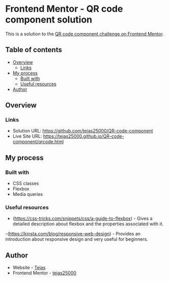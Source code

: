 # Frontend Mentor - QR code component solution

This is a solution to the [QR code component challenge on Frontend Mentor](https://www.frontendmentor.io/challenges/qr-code-component-iux_sIO_H).

## Table of contents

- [Overview](#overview)
  - [Links](#links)
- [My process](#my-process)
  - [Built with](#built-with)
  - [Useful resources](#useful-resources)
- [Author](#author)

## Overview

### Links

- Solution URL: https://github.com/tejas25000/QR-code-component
- Live Site URL: https://tejas25000.github.io/QR-code-component/qrcode.html

## My process

### Built with

- CSS classes
- Flexbox
- Media queries

### Useful resources

- (https://css-tricks.com/snippets/css/a-guide-to-flexbox) - Gives a detailed description about flexbox and the properties associated with it.

-(https://kinsta.com/blog/responsive-web-design) - Provides an introduction about responsive design and very useful for beginners. 

## Author

- Website - [Tejas]((https://tejas25000.github.io/QR-code-component/qrcode.html))
- Frontend Mentor - [tejas25000](https://www.frontendmentor.io/profile/tejas25000)


